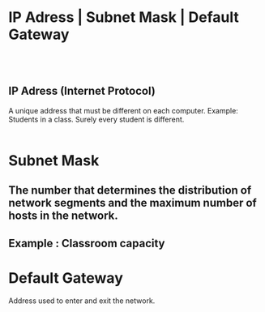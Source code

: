 # IP Adress | Subnet Mask | Default Gateway
<br>
<br>


## IP Adress (Internet Protocol)
 A unique address that must be different on each computer. 
 Example: Students in a class. Surely every student is different.
 <br>
 <br>
 
# Subnet Mask

## The number that determines the distribution of network segments and the maximum number of hosts in the network. 
## Example : Classroom capacity


# Default Gateway

Address used to enter and exit the network.
